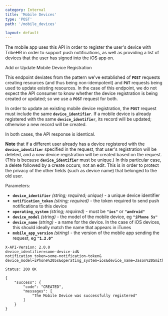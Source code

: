```yaml
---
category: Internal
title: 'Mobile Devices'
type: 'POST'
path: '/mobile_devices'

layout: default
---
```


The mobile app uses this API in order to register the user's device with TribeHR 
in order to support push notifications, as well as providing a list of devices
that the user has signed into the iOS app on.

Add or Update Mobile Device Registration

This endpoint deviates from the pattern we've established of **`POST`** requests 
creating resources (and thus being non-idempotent) and **`PUT`** requests being
used to update existing resources. In the case of this endpoint, we do not
expect the API consumer to know whether the device registration is being created
or updated; so we use a **`POST`** request for both.

In order to update an existing mobile device registration, the **`POST`** request
must include the same **`device_identifier`**. If a mobile device is already registered
with the same **`device_identifier`**, its record will be updated; otherwise a new
record will be created.

In both cases, the API response is identical.

**Note** that if a different user already has a device registered with the
**`device_identifier`** specified in the request, that user's registration will be
deleted, and a *new* device registration will be created based on the request.
(This is because **`device_identifier`** must be unique.) In this particular case, 
a delete followed by a create occurs; not an edit. This is in order to protect 
the privacy of the other fields (such as device name) that belonged to the old 
user.

Parameters:

 - **`device_identifier`** *(string; required; unique)* - a unique device identifier
 - **`notification_token`** *(string; required)* - the token required to send push notifications to this device
 - **`operating_system`** *(string; required)* - must be **`"ios"`** or **`"android"`**
 - **`device_model`** *(string)* - the model of the mobile device, eg **`"iPhone 5s"`**
 - **`device_name`** *(string)* - a name for the device. In the case of iOS devices, this should ideally match the name that appears in iTunes
 - **`mobile_app_version`** *(string)* - the version of the mobile app sending the request, eg **`"1.2.0"`**

```POST /mobile_devices.json
X-API-Version: 2.0.0
device_identifier=some-device-id&
notification_token=some-notification-token&
device_model=iPhone%205s&operating_system=ios&device_name=Jason%20Smith%27s%20iPhone
```

```Status: 200 OK```
```Content-Type: application/json
{
    "success": {
        "code": "CREATED",
        "messages": [
            "The Mobile Device was successfully registered"
        ]
    }
}
```